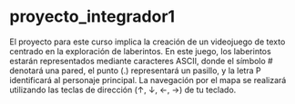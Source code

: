 # proyecto_integrador1
El proyecto para este curso implica la creación de un videojuego de texto centrado en la exploración de laberintos. En este juego, los laberintos estarán representados mediante caracteres ASCII, donde el símbolo # denotará una pared, el punto (.) representará un pasillo, y la letra P identificará al personaje principal. La navegación por el mapa se realizará utilizando las teclas de dirección (↑, ↓, ←, →) de tu teclado.
